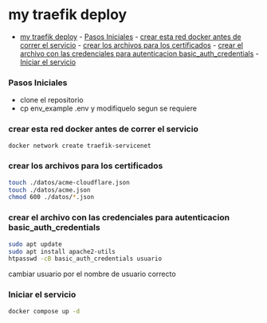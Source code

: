 # my traefik deploy

<!--toc:start-->

- [my traefik deploy](#my-traefik-deploy) - [Pasos Iniciales](#pasos-iniciales) - [crear esta red docker antes de correr el servicio](#crear-esta-red-docker-antes-de-correr-el-servicio) - [crear los archivos para los certificados](#crear-los-archivos-para-los-certificados) - [crear el archivo con las credenciales para autenticacion basic_auth_credentials](#crear-el-archivo-con-las-credenciales-para-autenticacion-basicauthcredentials) - [Iniciar el servicio](#iniciar-el-servicio)
<!--toc:end-->

### Pasos Iniciales

- clone el repositorio
- cp env_example .env y modifiquelo segun se requiere

### crear esta red docker antes de correr el servicio

```bash
docker network create traefik-servicenet
```

### crear los archivos para los certificados

```bash
touch ./datos/acme-cloudflare.json
touch ./datos/acme.json
chmod 600 ./datos/*.json
```

### crear el archivo con las credenciales para autenticacion basic_auth_credentials

```bash
sudo apt update
sudo apt install apache2-utils
htpasswd -cB basic_auth_credentials usuario
```

cambiar usuario por el nombre de usuario correcto

### Iniciar el servicio

```bash
docker compose up -d
```
